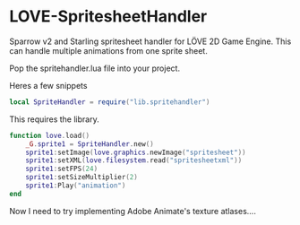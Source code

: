 # LOVE-SpritesheetHandler
Sparrow v2 and Starling spritesheet handler for LÖVE 2D Game Engine.
This can handle multiple animations from one sprite sheet.

Pop the spritehandler.lua file into your project.

Heres a few snippets

```lua
local SpriteHandler = require("lib.spritehandler")
```
This requires the library.

```lua
function love.load()
    _G.sprite1 = SpriteHandler.new()
    sprite1:setImage(love.graphics.newImage("spritesheet"))
    sprite1:setXML(love.filesystem.read("spritesheetxml"))
    sprite1:setFPS(24)
    sprite1:setSizeMultiplier(2)
    sprite1:Play("animation")
end
```

Now I need to try implementing Adobe Animate's texture atlases....
